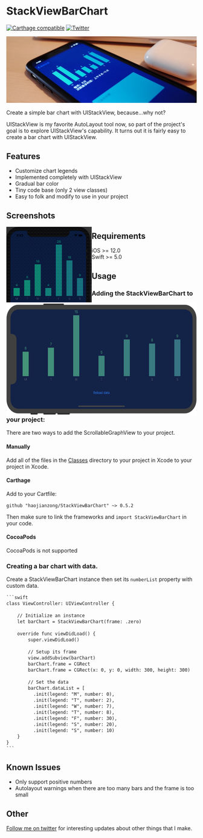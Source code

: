 # StackViewBarChart
[![Carthage compatible](https://img.shields.io/badge/Carthage-compatible-4BC51D.svg?style=flat)](https://github.com/Carthage/Carthage)
[![Twitter](https://img.shields.io/badge/twitter-@haojianzong.svg?style=flat)](http://twitter.com/haojianzong)

<img src="https://github.com/haojianzong/StackViewBarChart/blob/master/intro.jpg" />

Create a simple bar chart with UIStackView, because...why not?

UIStackView is my favorite AutoLayout tool now, so part of the project's goal is to explore UIStackView's capability. It turns out it is fairly easy to create a bar chart with UIStackView.

## Features

- Customize chart legends
- Implemented completely with UIStackView
- Gradual bar color
- Tiny code base (only 2 view classes)
- Easy to folk and modify to use in your project

## Screenshots

<img height="200" align="left" src="https://github.com/haojianzong/StackViewBarChart/blob/master/demo-gif.gif" />
<img height="300" align="left" src="https://github.com/haojianzong/StackViewBarChart/blob/master/demo-landscape.png" />

## Requirements

- iOS >= 12.0
- Swift >= 5.0

## Usage

### Adding the StackViewBarChart to your project:

There are two ways to add the ScrollableGraphView to your project.

#### Manually
Add all of the files in the [Classes](StackViewBarChartExample/Classes/) directory to your project in Xcode to your project in Xcode.

#### Carthage

Add to your Cartfile:

```
github "haojianzong/StackViewBarChart" ~> 0.5.2
```

Then make sure to link the frameworks and `import StackViewBarChart` in your code.

#### CocoaPods

CocoaPods is not supported

### Creating a bar chart with data.

Create a StackViewBarChart instance then set its `numberList` property with custom data.

    ```swift
    class ViewController: UIViewController {

        // Initialize an instance
        let barChart = StackViewBarChart(frame: .zero)

        override func viewDidLoad() {
            super.viewDidLoad()

            // Setup its frame
            view.addSubview(barChart)
            barChart.frame = CGRect
            barChart.frame = CGRect(x: 0, y: 0, width: 300, height: 300)

            // Set the data
            barChart.dataList = [
              .init(legend: "M", number: 0),
              .init(legend: "T", number: 2),
              .init(legend: "W", number: 7),
              .init(legend: "T", number: 8),
              .init(legend: "F", number: 30),
              .init(legend: "S", number: 20),
              .init(legend: "S", number: 10)
        }
    }
    ```  
    
## Known Issues

- Only support positive numbers
- Autolayout warnings when there are too many bars and the frame is too small

## Other

[Follow me on twitter](https://twitter.com/haojianzong) for interesting updates about other things that I make.

